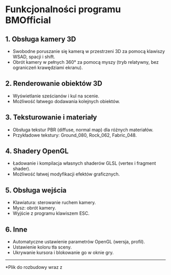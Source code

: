 # Funkcjonalności programu BMOfficial

## 1. Obsługa kamery 3D
- Swobodne poruszanie się kamerą w przestrzeni 3D za pomocą klawiszy WSAD, spacji i shift.
- Obrót kamery w pełnych 360° za pomocą myszy (tryb relatywny, bez ograniczeń krawędziami ekranu).

## 2. Renderowanie obiektów 3D
- Wyświetlanie sześcianów i kul na scenie.
- Możliwość łatwego dodawania kolejnych obiektów.

## 3. Teksturowanie i materiały
- Obsługa tekstur PBR (diffuse, normal map) dla różnych materiałów.
- Przykładowe tekstury: Ground_080, Rock_062, Fabric_048.

## 4. Shadery OpenGL
- Ładowanie i kompilacja własnych shaderów GLSL (vertex i fragment shader).
- Możliwość łatwej modyfikacji efektów graficznych.

## 5. Obsługa wejścia
- Klawiatura: sterowanie ruchem kamery.
- Mysz: obrót kamery.
- Wyjście z programu klawiszem ESC.

## 6. Inne
- Automatyczne ustawienie parametrów OpenGL (wersja, profil).
- Ustawienie koloru tła sceny.
- Ukrywanie kursora i blokowanie go w oknie gry.

---

*Plik do rozbudowy wraz z